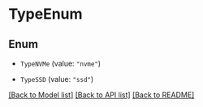 # TypeEnum

## Enum


* `TypeNVMe` (value: `"nvme"`)

* `TypeSSD` (value: `"ssd"`)


[[Back to Model list]](../README.md#documentation-for-models) [[Back to API list]](../README.md#documentation-for-api-endpoints) [[Back to README]](../README.md)


